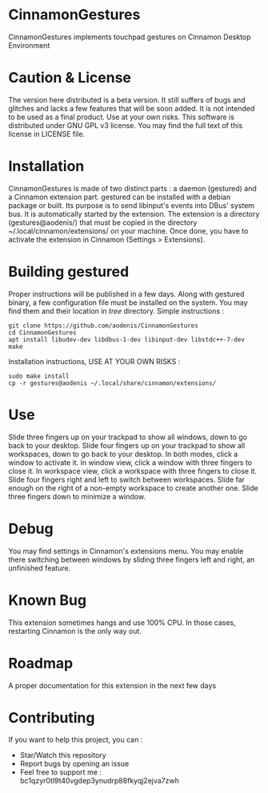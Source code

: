 CinnamonGestures
================

CinnamonGestures implements touchpad gestures on Cinnamon Desktop Environment

Caution & License
=================

The version here distributed is a beta version. It still suffers of bugs and glitches and lacks a few features that will be soon added. It is not intended to be used as a final product.
Use at your own risks. This software is distributed under GNU GPL v3 license. You may find the full text of this license in LICENSE file. 

Installation
============

CinnamonGestures is made of two distinct parts : a daemon (gestured) and a Cinnamon extension part.
gestured can be installed with a debian package or built. Its purpose is to send libinput's events into DBus' system bus. It is automatically started by the extension.
The extension is a directory (gestures@aodenis/) that must be copied in the directory ~/.local/cinnamon/extensions/ on your machine. Once done, you have to activate the extension in Cinnamon (Settings > Extensions).

Building gestured
=================

Proper instructions will be published in a few days. Along with gestured binary, a few configuration file must be installed on the system. You may find them and their location in *tree* directory.
Simple instructions :
```
git clone https://github.com/aodenis/CinnamonGestures
cd CinnamonGestures
apt install libudev-dev libdbus-1-dev libinput-dev libstdc++-7-dev
make
```

Installation instructions, USE AT YOUR OWN RISKS :
```
sudo make install
cp -r gestures@aodenis ~/.local/share/cinnamon/extensions/
```

Use
===

Slide three fingers up on your trackpad to show all windows, down to go back to your desktop.
Slide four fingers up on your trackpad to show all workspaces, down to go back to your desktop.
In both modes, click a window to activate it.
In window view, click a window with three fingers to close it.
In workspace view, click a workspace with three fingers to close it.
Slide four fingers right and left to switch between workspaces. Slide far enough on the right of a non-empty workspace to create another one.
Slide three fingers down to minimize a window.

Debug
=====

You may find settings in Cinnamon's extensions menu. You may enable there switching between windows by sliding three fingers left and right, an unfinished feature.

Known Bug
=========

This extension sometimes hangs and use 100% CPU. In those cases, restarting Cinnamon is the only way out.

Roadmap
=======

A proper documentation for this extension in the next few days

Contributing
============

If you want to help this project, you can :
+ Star/Watch this repository
+ Report bugs by opening an issue
+ Feel free to support me : bc1qzyr0tl9t40vgdep3ynudrp88fkyqj2ejva7zwh
